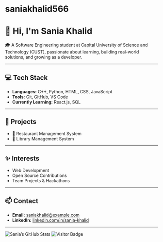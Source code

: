# saniakhalid566

# 👋 Hi, I'm Sania Khalid

🎓 A Software Engineering student at Capital University of Science and Technology (CUST), passionate about learning, building real-world solutions, and growing as a developer.

---

## 💻 Tech Stack
- **Languages:** C++, Python, HTML, CSS, JavaScript
- **Tools:** Git, GitHub, VS Code
- **Currently Learning:** React.js, SQL

---

## 📁 Projects
- 🔗 Restaurant Management System
- 🔗 Library Management System

---

## ✨ Interests
- Web Development
- Open Source Contributions
- Team Projects & Hackathons

---

## 📫 Contact
- **Email:** saniakhalid@example.com  
- **LinkedIn:** [linkedin.com/in/sania-khalid](https://linkedin.com)

---

![Sania’s GitHub Stats](https://github-readme-stats.vercel.app/api?username=sania-khalid&show_icons=true&theme=default)
![Visitor Badge](https://visitor-badge.laobi.icu/badge?page_id=sania-khalid)

